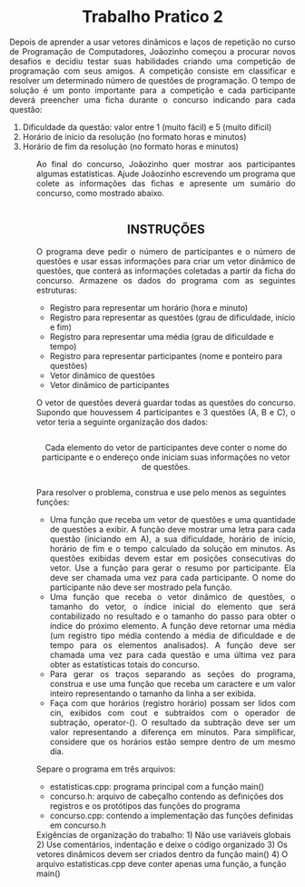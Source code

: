 <h1 align="center">Trabalho Pratico 2</h1>
<p align="justify">
Depois de aprender a usar vetores dinâmicos e laços de repetição no curso de Programação de Computadores, Joãozinho começou a procurar novos desafios e decidiu testar suas habilidades criando uma competição de programação com seus amigos.
A competição consiste em classificar e resolver um determinado número de questões de programação. O tempo de solução é um ponto importante para a competição e cada participante deverá preencher uma ficha durante o concurso indicando para cada questão:
</p>
  <ol type = "circle">
    <li>
Dificuldade da questão: valor entre 1 (muito fácil) e 5 (muito difícil)
    </li>
    <li>
Horário de início da resolução (no formato horas e minutos)
    </li>
    <li>
Horário de fim da resolução (no formato horas e minutos)
    </li>
    <ol>
<p align="justify">
Ao final do concurso, Joãozinho quer mostrar aos participantes algumas estatísticas. Ajude Joãozinho escrevendo um programa que colete as informações das fichas e apresente um sumário do concurso, como mostrado abaixo.
</p>
<img src=""/>
<h2 align="center">INSTRUÇÕES</h2>
<p align="justify">
O programa deve pedir o número de participantes e o número de questões e usar essas informações para criar um vetor dinâmico de questões, que conterá as informações coletadas a partir da ficha do concurso.
Armazene os dados do programa com as seguintes estruturas:
</p>
      <ul type = "circle">
        <li>
Registro para representar um horário (hora e minuto)
        </li>
        <li>
Registro para representar as questões (grau de dificuldade, início e fim)
        </li>
        <li>
Registro para representar uma média (grau de dificuldade e tempo)
        </li>
        <li>
Registro para representar participantes (nome e ponteiro para questões)
        </li>
        <li>
Vetor dinâmico de questões
        </li>
        <li>
Vetor dinâmico de participantes
        </li>
      </ul>
<p align="justify">
O vetor de questões deverá guardar todas as questões do concurso. Supondo que houvessem 4 participantes e 3 questões (A, B e C), o vetor teria a seguinte organização dos dados:
  </p>
  <img src=""/>
 <p align="center">
 Cada elemento do vetor de participantes deve conter o nome do participante e o endereço onde iniciam suas informações no vetor de questões.
  </p>
  <img src = ""/>
  <p>
  Para resolver o problema, construa e use pelo menos as seguintes funções:
  </p>
  <ul type="circle">
    <li align = "justify">
Uma função que receba um vetor de questões e uma quantidade de questões a exibir. A função deve mostrar uma letra para cada questão (iniciando em A), a sua dificuldade, horário de início, horário de fim e o tempo calculado da solução em minutos. As questões exibidas devem estar em posições consecutivas do vetor. Use a função para gerar o resumo por participante. Ela deve ser chamada uma vez para cada participante. O nome do participante não deve ser mostrado pela função.
    </li>
    <li align = "justify">
Uma função que receba o vetor dinâmico de questões, o tamanho do vetor, o índice inicial do elemento que será contabilizado no resultado e o tamanho do passo para obter o índice do próximo elemento. A função deve retornar uma média (um registro tipo média contendo a média de dificuldade e de tempo para os elementos analisados). A função deve ser chamada uma vez para cada questão e uma última vez para obter as estatísticas totais do concurso.
     </li>
    <li align = "justify">
Para gerar os traços separando as seções do programa, construa e use uma função que receba um caractere e um valor inteiro representando o tamanho da linha a ser exibida.
     </li>
    <li align = "justify">
Faça com que horários (registro horário) possam ser lidos com cin, exibidos com cout e subtraídos com o operador de subtração, operator-(). O resultado da subtração deve ser um valor representando a diferença em minutos. Para simplificar, considere que os horários estão sempre dentro de um mesmo dia.
     </li>
  </ul>
 <p>
 Separe o programa em três arquivos:
 <p>
   <ul type="circle">
    <li>
estatisticas.cpp: programa principal com a função main()
     </li>
     <li>
concurso.h: arquivo de cabeçalho contendo as definições dos registros e os protótipos das funções do programa
     </li>
     <li>
concurso.cpp: contendo a implementação das funções definidas em concurso.h
     </li>
   </ul>
Exigências de organização do trabalho:
1) Não use variáveis globais
2) Use comentários, indentação e deixe o código organizado
3) Os vetores dinâmicos devem ser criados dentro da função main()
4) O arquivo estatisticas.cpp deve conter apenas uma função, a função main()
